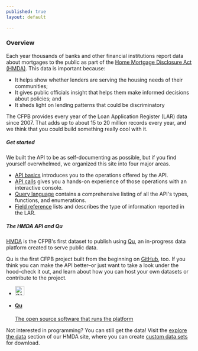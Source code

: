 ```yaml
---
published: true
layout: default

---
```


### Overview


Each year thousands of banks and other financial institutions report data about mortgages to the public as part of the [Home Mortgage Disclosure Act (HMDA)](http://www.consumerfinance.gov/hmda/#video). This data is important because:

- It helps show whether lenders are serving the housing needs of their communities;
- It gives public officials insight that helps them make informed decisions about policies; and
- It sheds light on lending patterns that could be discriminatory

The CFPB provides every year of the Loan Application Register (LAR) data since 2007. That adds up to about 15 to 20 million records every year, and we think that you could build something really cool with it. 

##### Get started
We built the API to be as self-documenting as possible, but if you find yourself overwhelmed, we organized this site into four major areas.

- [API basics](basics.html) introduces you to the operations offered by the API.
- [API calls](console/) gives you a hands-on experience of those operations with an interactive console.
- [Query language](queries.html) contains a comprehensive listing of all the API's types, functions, and enumerations.
- [Field reference](fields.html) lists and describes the type of information reported in the LAR.

##### The HMDA API and Qu

[HMDA](http://www.consumerfinance.gov/hmda) is the CFPB's first dataset to publish using [Qu](http://cfpb.github.io/qu/), an in-progress data platform created to serve public data.

Qu is the first CFPB project built from the beginning on [GitHub](https://github.com/cfpb/), too. If you think you can make the API better–or just want to take a look under the hood–check it out, and learn about how you can host your own datasets or contribute to the project. 

<ul class="repo-list">
  <li class="list-icon">
    <p class="image-wrap">
      <img src="../static/img/octocat.png" width="25px" title="Github">
    </p>
  </li>
  <li>
    <a href="https://github.com/cfpb/qu">
     <h4>Qu</h4>
      <p>The open source software that runs the platform</p>
    </a>
  </li>
</ul>
<body id="overview"></body>


Not interested in programming? You can still get the data! Visit the [explore the data](http://www.consumerfinance.gov/hmda/explore) section of our HMDA site, where you can create [custom data sets](http://consumerfinance.gov/hmda/explore.html) for download.
